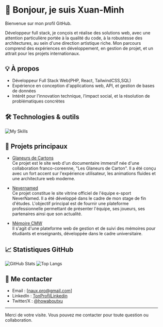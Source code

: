 # 👋 Bonjour, je suis Xuan-Minh

Bienvenue sur mon profil GitHub.

Développeur full stack, je conçois et réalise des solutions web, avec une attention particulière portée à la qualité du code, à la robustesse des architectures, au sein d'une direction artistique riche. Mon parcours comprend des expériences en développement, en gestion de projet, et un attrait pour les projets internationaux.

## 💡 À propos

- Développeur Full Stack Web(PHP, React, TailwindCSS,SQL)
- Expérience en conception d'applications web, API, et gestion de bases de données
- Intérêt pour l’innovation technique, l’impact social, et la résolution de problématiques concrètes

## 🛠️ Technologies & outils

![My Skills](https://skillicons.dev/icons?i=php,react,js,html,css,tailwind,git)

## 🚀 Projets principaux

- [Glaneurs de Cartons](glaneursdecarton.mastercmw.com)  
  Ce projet est le site web d'un documentaire immersif née d'une collaboration franco-coreenne, "Les Glaneurs de Carton". Il a été conçu avec un fort accent sur l'expérience utilisateur, les animations fluides et une architecture web moderne.

- [Nevernamed](https;//github.com/Xuan-Minh/nevernamed-esport-site)  
  Ce projet constitue le site vitrine officiel de l'équipe e-sport NeverNamed. Il a été développé dans le cadre de mon stage de fin d'études. L'objectif principal est de fournir une plateforme professionnelle permettant de présenter l'équipe, ses joueurs, ses partenaires ainsi que son actualité.

- [Mémoire CMW](https://github.com/Xuan-Minh/memoirecmw)  
  Il s'agit d'une plateforme web de gestion et de suivi des mémoires pour étudiants et enseignants, développée dans le cadre universitaire.

## 📈 Statistiques GitHub

![GitHub Stats](https://github-readme-stats.vercel.app/api?username=Xuan-Minh&show_icons=true&theme=github_dark)
![Top Langs](https://github-readme-stats.vercel.app/api/top-langs/?username=Xuan-Minh&layout=compact&theme=github_dark)

## 🤝 Me contacter

- Email : [naux.pro@gmail.com]
- LinkedIn : [TonProfilLinkedin](https://linkedin.com/in/tonprofil)
- Twitter/X : [@howaboutxu](https://twitter.com/howaboutxu)

---

Merci de votre visite. Vous pouvez me contacter pour toute question ou collaboration.